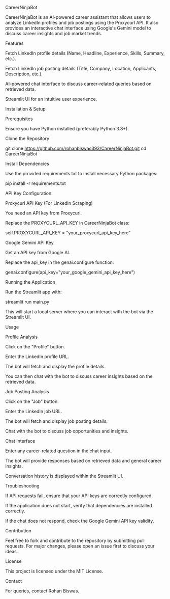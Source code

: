 CareerNinjaBot

CareerNinjaBot is an AI-powered career assistant that allows users to analyze LinkedIn profiles and job postings using the Proxycurl API. It also provides an interactive chat interface using Google's Gemini model to discuss career insights and job market trends.

Features

Fetch LinkedIn profile details (Name, Headline, Experience, Skills, Summary, etc.).

Fetch LinkedIn job posting details (Title, Company, Location, Applicants, Description, etc.).

AI-powered chat interface to discuss career-related queries based on retrieved data.

Streamlit UI for an intuitive user experience.

Installation & Setup

Prerequisites

Ensure you have Python installed (preferably Python 3.8+).

Clone the Repository

git clone https://github.com/rohanbiswas393/CareerNinjaBot.git
cd CareerNinjaBot

Install Dependencies

Use the provided requirements.txt to install necessary Python packages:

pip install -r requirements.txt

API Key Configuration

Proxycurl API Key (For LinkedIn Scraping)

You need an API key from Proxycurl.

Replace the PROXYCURL_API_KEY in CareerNinjaBot class:

self.PROXYCURL_API_KEY = "your_proxycurl_api_key_here"

Google Gemini API Key

Get an API key from Google AI.

Replace the api_key in the genai.configure function:

genai.configure(api_key="your_google_gemini_api_key_here")

Running the Application

Run the Streamlit app with:

streamlit run main.py

This will start a local server where you can interact with the bot via the Streamlit UI.

Usage

Profile Analysis

Click on the "Profile" button.

Enter the LinkedIn profile URL.

The bot will fetch and display the profile details.

You can then chat with the bot to discuss career insights based on the retrieved data.

Job Posting Analysis

Click on the "Job" button.

Enter the LinkedIn job URL.

The bot will fetch and display job posting details.

Chat with the bot to discuss job opportunities and insights.

Chat Interface

Enter any career-related question in the chat input.

The bot will provide responses based on retrieved data and general career insights.

Conversation history is displayed within the Streamlit UI.

Troubleshooting

If API requests fail, ensure that your API keys are correctly configured.

If the application does not start, verify that dependencies are installed correctly.

If the chat does not respond, check the Google Gemini API key validity.

Contribution

Feel free to fork and contribute to the repository by submitting pull requests. For major changes, please open an issue first to discuss your ideas.

License

This project is licensed under the MIT License.

Contact

For queries, contact Rohan Biswas.

